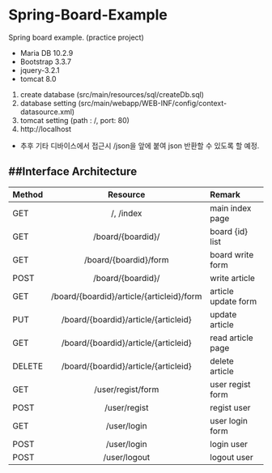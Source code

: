 # Spring-Board-Example
Spring board example. (practice project)

- Maria DB 10.2.9
- Bootstrap 3.3.7
- jquery-3.2.1
- tomcat 8.0


1. create database (src/main/resources/sql/createDb.sql)
2. database setting (src/main/webapp/WEB-INF/config/context-datasource.xml)
3. tomcat setting (path : /, port: 80)
4. http://localhost

- 추후 기타 디바이스에서 접근시 /json을 앞에 붙여 json 반환할 수 있도록 할 예정.

##Interface Architecture
------
|Method		|Resource										|Remark				|
|:----------|:---------------------------------------------:|:------------------|
|GET 		| /, /index										|main index page	|
|GET		|/board/{boardid}/								|board {id} list	|
|GET		|/board/{boardid}/form							|board write form	|
|POST		|/board/{boardid}/								|write article		|
|GET		|/board/{boardid}/article/{articleid}/form		|article update form|
|PUT		|/board/{boardid}/article/{articleid}			|update article 	|
|GET		|/board/{boardid}/article/{articleid}			|read article page	|
|DELETE		|/board/{boardid}/article/{articleid}			|delete	article 	|
|GET		|/user/regist/form								|user regist form	|
|POST		|/user/regist									|regist user		|
|GET		|/user/login									|user login form	|
|POST		|/user/login									|login user			|
|POST		|/user/logout									|logout user		|
